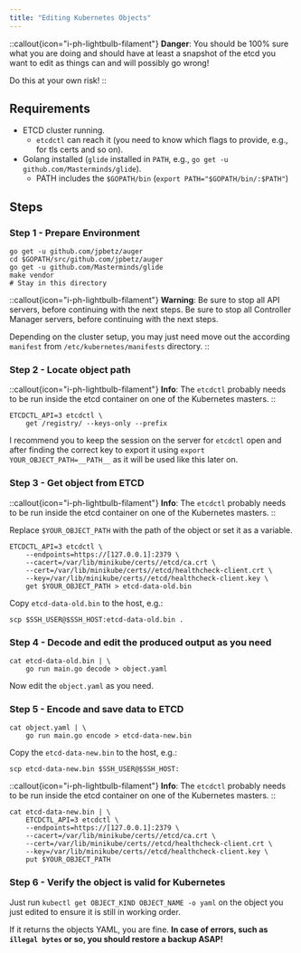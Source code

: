 ```yaml
---
title: "Editing Kubernetes Objects"
---
```


::callout{icon="i-ph-lightbulb-filament"}
**Danger**:
You should be 100% sure what you are doing and should have at least a snapshot of the etcd you want to edit as things can and will possibly go wrong!

Do this at your own risk!
::

## Requirements

* ETCD cluster running.
    * `etcdctl` can reach it (you need to know which flags to provide, e.g., for tls certs and so on).
* Golang installed (`glide` installed in `PATH`, e.g., `go get -u github.com/Masterminds/glide`).
    * PATH includes the `$GOPATH/bin` (`export PATH="$GOPATH/bin/:$PATH"`)

## Steps

### Step 1 - Prepare Environment

```console
go get -u github.com/jpbetz/auger
cd $GOPATH/src/github.com/jpbetz/auger
go get -u github.com/Masterminds/glide
make vendor
# Stay in this directory
```

::callout{icon="i-ph-lightbulb-filament"}
**Warning**:
Be sure to stop all API servers, before continuing with the next steps.
Be sure to stop all Controller Manager servers, before continuing with the next steps.

Depending on the cluster setup, you may just need move out the according `manifest` from `/etc/kubernetes/manifests` directory.
::

### Step 2 - Locate object path

::callout{icon="i-ph-lightbulb-filament"}
**Info**:
    The `etcdctl` probably needs to be run inside the etcd container on one of the Kubernetes masters.
::

```console
ETCDCTL_API=3 etcdctl \
    get /registry/ --keys-only --prefix
```

I recommend you to keep the session on the server for `etcdctl` open and after finding the correct key to export it using `export YOUR_OBJECT_PATH=__PATH__` as it will be used like this later on.

### Step 3 - Get object from ETCD

::callout{icon="i-ph-lightbulb-filament"}
**Info**:
The `etcdctl` probably needs to be run inside the etcd container on one of the Kubernetes masters.
::

Replace `$YOUR_OBJECT_PATH` with the path of the object or set it as a variable.

```console
ETCDCTL_API=3 etcdctl \
    --endpoints=https://[127.0.0.1]:2379 \
    --cacert=/var/lib/minikube/certs//etcd/ca.crt \
    --cert=/var/lib/minikube/certs//etcd/healthcheck-client.crt \
    --key=/var/lib/minikube/certs//etcd/healthcheck-client.key \
    get $YOUR_OBJECT_PATH > etcd-data-old.bin
```

Copy `etcd-data-old.bin` to the host, e.g.:

```console
scp $SSH_USER@$SSH_HOST:etcd-data-old.bin .
```

### Step 4 - Decode and edit the produced output as you need

```console
cat etcd-data-old.bin | \
    go run main.go decode > object.yaml
```

Now edit the `object.yaml` as you need.

### Step 5 - Encode and save data to ETCD

```console
cat object.yaml | \
    go run main.go encode > etcd-data-new.bin
```

Copy the `etcd-data-new.bin` to the host, e.g.:

```console
scp etcd-data-new.bin $SSH_USER@$SSH_HOST:
```

::callout{icon="i-ph-lightbulb-filament"}
**Info**:
The `etcdctl` probably needs to be run inside the etcd container on one of the Kubernetes masters.
::

```console
cat etcd-data-new.bin | \
    ETCDCTL_API=3 etcdctl \
    --endpoints=https://[127.0.0.1]:2379 \
    --cacert=/var/lib/minikube/certs//etcd/ca.crt \
    --cert=/var/lib/minikube/certs//etcd/healthcheck-client.crt \
    --key=/var/lib/minikube/certs//etcd/healthcheck-client.key \
    put $YOUR_OBJECT_PATH
```

### Step 6 - Verify the object is valid for Kubernetes

Just run `kubectl get OBJECT_KIND OBJECT_NAME -o yaml` on the object you just edited to ensure it is still in working order.

If it returns the objects YAML, you are fine. **In case of errors, such as `illegal bytes` or so, you should restore a backup ASAP!**
